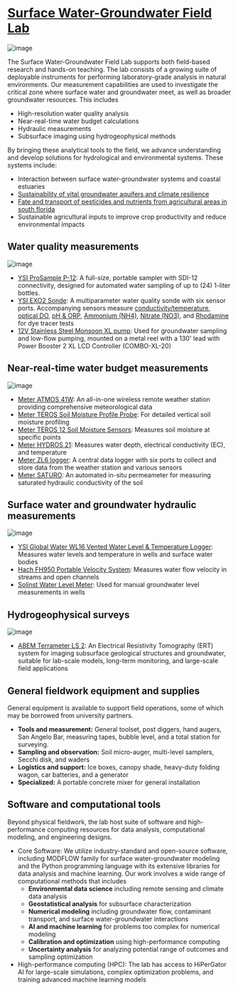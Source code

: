 # [Surface Water-Groundwater Field Lab](https://aselshall.github.io/gwh/lab)

![image](https://github.com/user-attachments/assets/1bacf970-b75c-4212-898c-209efac8ef3d)

The Surface Water-Groundwater Field Lab supports both field-based research and hands-on teaching. The lab consists of a growing suite of deployable instruments for performing laboratory-grade analysis in natural environments. Our measurement capabilities are used to investigate the critical zone where surface water and groundwater meet, as well as broader groundwater resources. This includes 
- High-resolution water quality analysis
- Near-real-time water budget calculations
- Hydraulic measurements
- Subsurface imaging using hydrogeophysical methods 

By bringing these analytical tools to the field, we advance understanding and develop solutions for hydrological and environmental systems. These systems include: 
- Interaction between surface water-groundwater systems and coastal estuaries
- [Sustainability of vital groundwater aquifers and climate resilience](https://mewcha1.github.io/NBI)
- [Fate and transport of pesticides and nutrients from agricultural areas in south florida](https://atmos.eoas.fsu.edu/~mye/Pesticides.php)
- Sustainable agricultural inputs to improve crop productivity and reduce environmental impacts

## Water quality measurements

![image](https://github.com/user-attachments/assets/3a1e9303-bbb0-452e-9c6b-7a7b6245e02e)

- [YSI ProSample P-12](https://www.ysi.com/prosample): A full-size, portable sampler with SDI-12 connectivity, designed for automated water sampling of up to (24) 1-liter bottles.
- [YSI EXO2 Sonde](https://www.ysi.com/exo2): A multiparameter water quality sonde with six sensor ports. Accompanying sensors measure [conductivity/temperature](https://www.ysi.com/wipedct), [optical DO](https://www.ysi.com/product/id-599100-01/EXO-Optical-Dissolved-Oxygen-Smart-Sensor), [pH & ORP](https://www.ysi.com/product/id-599706/EXO-pH--ORP-Smart-Sensor), [Ammonium (NH4)](https://www.ysi.com/product/id-599710/EXO-Ammonium-Smart-Sensor), [Nitrate (NO3)](https://www.ysi.com/product/id-599709/EXO-Nitrate-Smart-Sensor), and [Rhodamine](https://www.ysi.com/exo/rhodamine) for dye tracer tests     
- [12V Stainless Steel Monsoon XL pump](https://www.fondriest.com/proactive-stainlesssteel-monsoon-xl-pump.htm): Used for groundwater sampling and low-flow pumping, mounted on a metal reel with a 130' lead with Power Booster 2 XL LCD Controller (COMBO-XL-20)

## Near-real-time water budget measurements

![image](https://github.com/user-attachments/assets/a974869a-520b-447b-94cf-d560a33cbe66)

- [Meter ATMOS 41W](https://metergroup.com/): An all-in-one wireless remote weather station providing comprehensive meteorological data
- [Meter TEROS Soil Moisture Profile Probe](https://metergroup.com/products/teros-54/): For detailed vertical soil moisture profiling
- [Meter TEROS 12 Soil Moisture Sensors](https://metergroup.com/products/teros-12/):  Measures soil moisture at specific points
- [Meter HYDROS 21](https://metergroup.com/products/hydros-21/): Measures water depth, electrical conductivity (EC), and temperature
- [Meter ZL6 logger](https://metergroup.com/products/zl6/): A central data logger with six ports to collect and store data from the weather station and various sensors
- [Meter SATURO](https://metergroup.com/products/saturo/): An automated in-situ permeameter for measuring saturated hydraulic conductivity of the soil


## Surface water and groundwater hydraulic measurements

![image](https://github.com/user-attachments/assets/5c2aef73-0b49-47a3-a8b2-720989001cfd)

- [YSI Global Water WL16 Vented Water Level & Temperature Logger](https://www.ysi.com/wl16): Measures water levels and temperature in wells and surface water bodies 
- [Hach FH950 Portable Velocity System](https://www.hach.com/p-fh950-handheld-flow-meters/FH950.11040): Measures water flow velocity in streams and open channels
- [Solinst Water Level Meter](https://www.amazon.com/SOLINST-101-WATER-LEVEL-METER/dp/B00XNMOVAM/): Used for manual groundwater level measurements in wells 

## Hydrogeophysical surveys

![image](https://github.com/user-attachments/assets/26e69fef-b133-4514-80e1-93bfbe88f5a2)

- [ABEM Terrameter LS 2](https://www.guidelinegeo.com/product/abem-terrameter-ls-2/): An Electrical Resistivity Tomography (ERT) system for imaging subsurface geological structures and groundwater, suitable for lab-scale models, long-term monitoring, and large-scale field applications

## General fieldwork equipment and supplies 
General equipment is available to support field operations, some of which may be borrowed from university partners.

- **Tools and measurement:** General toolset, post diggers, hand augers, San Angelo Bar, measuring tapes, bubble level, and a total station for surveying.
- **Sampling and observation:** Soil micro-auger, multi-level samplers, Secchi disk, and waders
- **Logistics and support:** Ice boxes, canopy shade, heavy-duty folding wagon, car batteries, and a generator
- **Specialized:** A portable concrete mixer for general installation

## Software and computational tools
Beyond physical fieldwork, the lab host suite of software and high-performance computing resources for data analysis, computational modeling, and engineering designs.
- Core Software: We utilize industry-standard and open-source software, including MODFLOW family for surface water-groundwater modeling and the Python programming language with its extensive libraries for data analysis and machine learning. Our work involves a wide range of computational methods that includes
  - **Environmental data science** including remote sensing and climate data analysis
  - **Geostatistical analysis** for subsurface characterization
  - **Numerical modeling** including groundwater flow, contaminant transport, and surface water-groundwater interactions
  - **AI and machine learning** for problems too complex for numerical modeling
  - **Calibration and optimization** using high-performance computing
  - **Uncertainty analysis** for analyzing potential range of outcomes and sampling optimization
- High-performance computing (HPC): The lab has access to HiPerGator AI for large-scale simulations, complex optimization problems, and training advanced machine learning models

